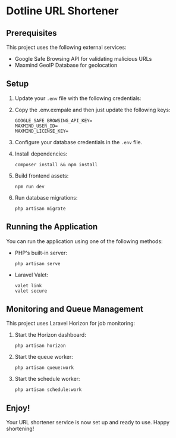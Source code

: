 # Dotline URL Shortener

## Prerequisites

This project uses the following external services:
- Google Safe Browsing API for validating malicious URLs
- Maxmind GeoIP Database for geolocation

## Setup

1. Update your `.env` file with the following credentials:
2. Copy the .env.exmpale and then just update the following keys:

   ```
   GOOGLE_SAFE_BROWSING_API_KEY=
   MAXMIND_USER_ID=
   MAXMIND_LICENSE_KEY=
   ```

2. Configure your database credentials in the `.env` file.

3. Install dependencies:
   ```
   composer install && npm install
   ```

4. Build frontend assets:
   ```
   npm run dev
   ```

5. Run database migrations:
   ```
   php artisan migrate
   ```

## Running the Application

You can run the application using one of the following methods:

- PHP's built-in server:
  ```
  php artisan serve
  ```
- Laravel Valet:
  ```
  valet link
  valet secure
  ```

## Monitoring and Queue Management

This project uses Laravel Horizon for job monitoring:

1. Start the Horizon dashboard:
   ```
   php artisan horizon
   ```

2. Start the queue worker:
   ```
   php artisan queue:work
   ```

3. Start the schedule worker:
   ```
   php artisan schedule:work
   ```

## Enjoy!

Your URL shortener service is now set up and ready to use. Happy shortening!